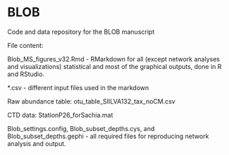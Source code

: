 # BLOB
Code and data repository for the BLOB manuscript

File content: 

Blob_MS_figures_v32.Rmd - RMarkdown for all (except network analyses and visualizations) statistical and most of the graphical outputs, done in R and RStudio.

*.csv - different input files used in the markdown

Raw abundance table: otu_table_SIILVA132_tax_noCM.csv

CTD data: StationP26_forSachia.mat

Blob_settings.config, Blob_subset_depths.cys, and Blob_subset_depths.gephi - all required files for reproducing network analysis and output.


